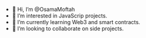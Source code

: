 - 👋 Hi, I’m @OsamaMoftah
- 👀 I’m interested in JavaScrip projects. 
- 🌱 I’m currently learning Web3 and smart contracts. 
- 💞️ I’m looking to collaborate on side projects.


